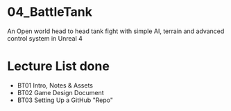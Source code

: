 # 04_BattleTank
An Open world head to head tank fight with simple AI, terrain and advanced control system in Unreal 4

# Lecture List done
+ BT01 Intro, Notes & Assets
+ BT02 Game Design Document
+ BT03 Setting Up a GitHub "Repo"
